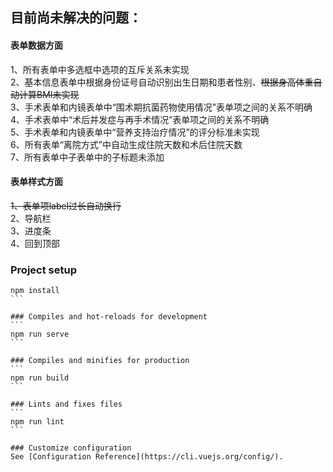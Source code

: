 ## 目前尚未解决的问题：
#### 表单数据方面
1、所有表单中多选框中选项的互斥关系未实现  
2、基本信息表单中根据身份证号自动识别出生日期和患者性别、~~根据身高体重自动计算BMI未实现~~  
3、手术表单和内镜表单中“围术期抗菌药物使用情况”表单项之间的关系不明确  
4、手术表单中“术后并发症与再手术情况”表单项之间的关系不明确  
5、手术表单和内镜表单中“营养支持治疗情况”的评分标准未实现  
6、所有表单“离院方式”中自动生成住院天数和术后住院天数  
7、所有表单中子表单中的子标题未添加


#### 表单样式方面

~~1、表单项label过长自动换行~~  
2、导航栏  
3、进度条  
4、回到顶部

### Project setup
````
npm install
```

### Compiles and hot-reloads for development
```
npm run serve
```

### Compiles and minifies for production
```
npm run build
```

### Lints and fixes files
```
npm run lint
```

### Customize configuration
See [Configuration Reference](https://cli.vuejs.org/config/).
